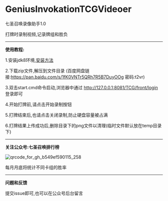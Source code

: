 # GeniusInvokationTCGVideoer
七圣召唤录像助手1.0

打牌时录制视频,记录牌组和胜负
  
***
**使用教程:**

1.安装jdk8环境,[安装方法](https://blog.csdn.net/qq_35160479/article/details/120685795)

2.下载zip文件,解压到文件目录 (百度网盘链接:https://pan.baidu.com/s/1fK0VNTr5QRh7R5B7DuyOOg 密码:t2vr)

3.双击start.cmd命令启动,浏览器中通过 http://127.0.0.1:8081/TCG/front/login 登录即可

4.开始打牌前,请点击开始录制按钮

5.打牌结束后,也请点击关闭录制,防止硬盘容量被占满

6.打牌结果上传成功后,删除目录下的png文件以清理(临时文件默认放在temp目录下)

***
**关注公众号:七圣召唤排行榜**

![qrcode_for_gh_b549ef590115_258](https://user-images.githubusercontent.com/3366494/212618211-3b767b27-529d-40d4-bc45-91a4336eba59.jpg)

每月月底将统计不同卡组的胜率

***
**问题和反馈**

提交issue即可,也可以在公众号后台留言

